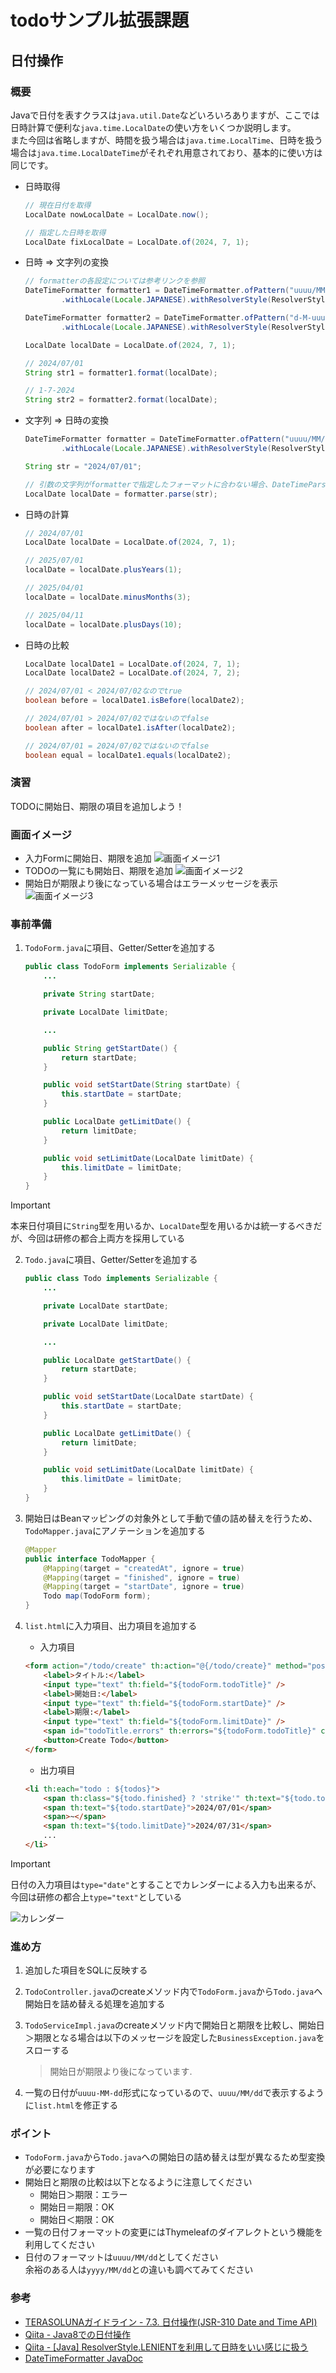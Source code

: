 # todoサンプル拡張課題
## 日付操作
### 概要
Javaで日付を表すクラスは`java.util.Date`などいろいろありますが、ここでは日時計算で便利な`java.time.LocalDate`の使い方をいくつか説明します。  
また今回は省略しますが、時間を扱う場合は`java.time.LocalTime`、日時を扱う場合は`java.time.LocalDateTime`がそれぞれ用意されており、基本的に使い方は同じです。

- 日時取得
  ```java
  // 現在日付を取得
  LocalDate nowLocalDate = LocalDate.now();

  // 指定した日時を取得
  LocalDate fixLocalDate = LocalDate.of(2024, 7, 1);
  ```

- 日時 ⇒ 文字列の変換
  ```java
  // formatterの各設定については参考リンクを参照
  DateTimeFormatter formatter1 = DateTimeFormatter.ofPattern("uuuu/MM/dd")
          .withLocale(Locale.JAPANESE).withResolverStyle(ResolverStyle.STRICT);

  DateTimeFormatter formatter2 = DateTimeFormatter.ofPattern("d-M-uuuu")
          .withLocale(Locale.JAPANESE).withResolverStyle(ResolverStyle.STRICT);

  LocalDate localDate = LocalDate.of(2024, 7, 1);

  // 2024/07/01
  String str1 = formatter1.format(localDate);

  // 1-7-2024
  String str2 = formatter2.format(localDate);
  ```

- 文字列 ⇒ 日時の変換
  ```java
  DateTimeFormatter formatter = DateTimeFormatter.ofPattern("uuuu/MM/dd")
          .withLocale(Locale.JAPANESE).withResolverStyle(ResolverStyle.STRICT);

  String str = "2024/07/01";

  // 引数の文字列がformatterで指定したフォーマットに合わない場合、DateTimeParseExceptionが発生する
  LocalDate localDate = formatter.parse(str);
  ```

- 日時の計算
  ```java
  // 2024/07/01
  LocalDate localDate = LocalDate.of(2024, 7, 1);

  // 2025/07/01
  localDate = localDate.plusYears(1);

  // 2025/04/01
  localDate = localDate.minusMonths(3);

  // 2025/04/11
  localDate = localDate.plusDays(10);
  ```

- 日時の比較
  ```java
  LocalDate localDate1 = LocalDate.of(2024, 7, 1);
  LocalDate localDate2 = LocalDate.of(2024, 7, 2);

  // 2024/07/01 < 2024/07/02なのでtrue
  boolean before = localDate1.isBefore(localDate2);

  // 2024/07/01 > 2024/07/02ではないのでfalse
  boolean after = localDate1.isAfter(localDate2);

  // 2024/07/01 = 2024/07/02ではないのでfalse
  boolean equal = localDate1.equals(localDate2);
  ```

### 演習
TODOに開始日、期限の項目を追加しよう！

### 画面イメージ
- 入力Formに開始日、期限を追加
  ![画面イメージ1](./pic1.PNG "画面イメージ1")
- TODOの一覧にも開始日、期限を追加
  ![画面イメージ2](./pic2.PNG "画面イメージ2")
- 開始日が期限より後になっている場合はエラーメッセージを表示
  ![画面イメージ3](./pic4.PNG "画面イメージ3")

### 事前準備
1. `TodoForm.java`に項目、Getter/Setterを追加する
   ```java
   public class TodoForm implements Serializable {
       ...

       private String startDate;

       private LocalDate limitDate;

       ...

       public String getStartDate() {
           return startDate;
       }

       public void setStartDate(String startDate) {
           this.startDate = startDate;
       }

       public LocalDate getLimitDate() {
           return limitDate;
       }

       public void setLimitDate(LocalDate limitDate) {
           this.limitDate = limitDate;
       }
   }
   ```

> [!IMPORTANT]  
> 本来日付項目に`String`型を用いるか、`LocalDate`型を用いるかは統一するべきだが、今回は研修の都合上両方を採用している

2. `Todo.java`に項目、Getter/Setterを追加する
   ```java
   public class Todo implements Serializable {
       ...

       private LocalDate startDate;

       private LocalDate limitDate;

       ...

       public LocalDate getStartDate() {
           return startDate;
       }

       public void setStartDate(LocalDate startDate) {
           this.startDate = startDate;
       }

       public LocalDate getLimitDate() {
           return limitDate;
       }

       public void setLimitDate(LocalDate limitDate) {
           this.limitDate = limitDate;
       }
   }
   ```

3. 開始日はBeanマッピングの対象外として手動で値の詰め替えを行うため、`TodoMapper.java`にアノテーションを追加する
   ```java
   @Mapper
   public interface TodoMapper {
       @Mapping(target = "createdAt", ignore = true)
       @Mapping(target = "finished", ignore = true)
       @Mapping(target = "startDate", ignore = true)
       Todo map(TodoForm form);
   }
   ```

4. `list.html`に入力項目、出力項目を追加する
   - 入力項目
   ```html
   <form action="/todo/create" th:action="@{/todo/create}" method="post">
       <label>タイトル:</label>
       <input type="text" th:field="${todoForm.todoTitle}" />
       <label>開始日:</label>
       <input type="text" th:field="${todoForm.startDate}" />
       <label>期限:</label>
       <input type="text" th:field="${todoForm.limitDate}" />
       <span id="todoTitle.errors" th:errors="${todoForm.todoTitle}" class="text-error">size must be between 1 and 30</span>
       <button>Create Todo</button>
   </form>
   ```

   - 出力項目
   ```html
   <li th:each="todo : ${todos}">
       <span th:class="${todo.finished} ? 'strike'" th:text="${todo.todoTitle}">Send a e-mail</span>
       <span th:text="${todo.startDate}">2024/07/01</span>
       <span>~</span>
       <span th:text="${todo.limitDate}">2024/07/31</span>
       ...
   </li>
   ```

> [!IMPORTANT]  
> 日付の入力項目は`type="date"`とすることでカレンダーによる入力も出来るが、今回は研修の都合上`type="text"`としている
>
> ![カレンダー](./pic3.PNG "カレンダー")

### 進め方
1. 追加した項目をSQLに反映する
2. `TodoController.java`のcreateメソッド内で`TodoForm.java`から`Todo.java`へ開始日を詰め替える処理を追加する
3. `TodoServiceImpl.java`のcreateメソッド内で開始日と期限を比較し、開始日＞期限となる場合は以下のメッセージを設定した`BusinessException.java`をスローする

   > 開始日が期限より後になっています.
4. 一覧の日付が`uuuu-MM-dd`形式になっているので、`uuuu/MM/dd`で表示するように`list.html`を修正する

### ポイント
- `TodoForm.java`から`Todo.java`への開始日の詰め替えは型が異なるため型変換が必要になります
- 開始日と期限の比較は以下となるように注意してください
  - 開始日＞期限：エラー
  - 開始日＝期限：OK
  - 開始日＜期限：OK
- 一覧の日付フォーマットの変更にはThymeleafのダイアレクトという機能を利用してください
- 日付のフォーマットは`uuuu/MM/dd`としてください  
  余裕のある人は`yyyy/MM/dd`との違いも調べてみてください

### 参考
- [TERASOLUNAガイドライン - 7.3. 日付操作(JSR-310 Date and Time API)](https://terasolunaorg.github.io/guideline/current/ja/ArchitectureInDetail/GeneralFuncDetail/DateAndTime.html)
- [Qiita - Java8での日付操作](https://qiita.com/motoki1990/items/bf5a25c77f28835b73ed)
- [Qiita - \[Java\] ResolverStyle.LENIENTを利用して日時をいい感じに扱う](https://qiita.com/m_green14/items/d1eec297a9c0d85bcdf1)
- [DateTimeFormatter JavaDoc](https://docs.oracle.com/javase/jp/8/docs/api/java/time/format/DateTimeFormatter.html)
